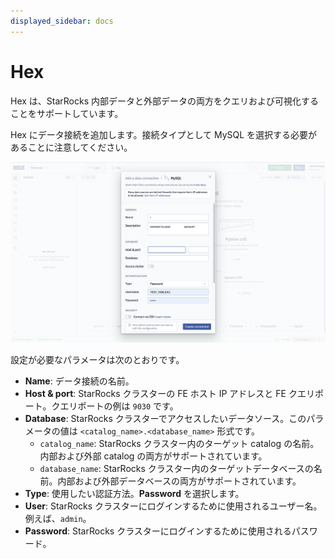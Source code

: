 ```yaml
---
displayed_sidebar: docs
---
```


# Hex

Hex は、StarRocks 内部データと外部データの両方をクエリおよび可視化することをサポートしています。

Hex にデータ接続を追加します。接続タイプとして MySQL を選択する必要があることに注意してください。

![Hex](../../_assets/BI_hex_1.png)

設定が必要なパラメータは次のとおりです。

- **Name**: データ接続の名前。
- **Host & port**: StarRocks クラスターの FE ホスト IP アドレスと FE クエリポート。クエリポートの例は `9030` です。
- **Database**: StarRocks クラスターでアクセスしたいデータソース。このパラメータの値は `<catalog_name>.<database_name>` 形式です。
  - `catalog_name`: StarRocks クラスター内のターゲット catalog の名前。内部および外部 catalog の両方がサポートされています。
  - `database_name`: StarRocks クラスター内のターゲットデータベースの名前。内部および外部データベースの両方がサポートされています。
- **Type**: 使用したい認証方法。**Password** を選択します。
- **User**: StarRocks クラスターにログインするために使用されるユーザー名。例えば、`admin`。
- **Password**: StarRocks クラスターにログインするために使用されるパスワード。